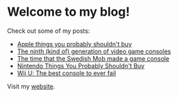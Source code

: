# Welcome to my blog!

Check out some of my posts:
- [Apple things you probably shouldn't buy](/apple-things-you-shouldnt-buy.md)
- [The ninth (kind of) generation of video game consoles](/ninth-generation.md)
- [The time that the Swedish Mob made a game console](/swedish-mob-console.md)
- [Nintendo Things You Probably Shouldn't Buy](/nintendo-things-you-shouldnt-buy.md)
- [Wii U: The best console to ever fail](/wii-u.md)

Visit my [website](https://thatocelot.github.io).
